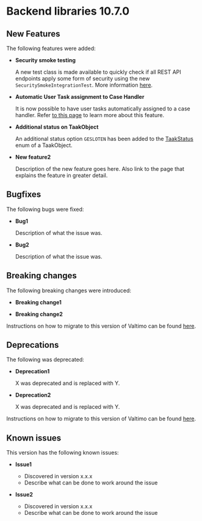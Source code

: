 # Backend libraries 10.7.0

## New Features

The following features were added:

* **Security smoke testing**

  A new test class is made available to quickly check if all REST API endpoints apply some form of security using the
  new `SecuritySmokeIntegrationTest`. More information [here](/extending-valtimo/test-utils-common/security-testing.md).

* **Automatic User Task assignment to Case Handler**

  It is now possible to have user tasks automatically assigned to a case handler.
  Refer [to this page](/using-valtimo/document/automatic-task-assignment.md) to learn more about this feature.

* **Additional status on TaakObject**

  An additional status option `GESLOTEN` has been added to the 
  [TaakStatus](https://github.com/valtimo-platform/valtimo-backend-libraries/blob/main/zgw/portaaltaak/src/main/kotlin/com/ritense/portaaltaak/TaakObject.kt#L49)
  enum of a TaakObject.

* **New feature2**

  Description of the new feature goes here.
  Also link to the page that explains the feature in greater detail.

## Bugfixes

The following bugs were fixed:

* **Bug1**

  Description of what the issue was.

* **Bug2**

  Description of what the issue was.

## Breaking changes

The following breaking changes were introduced:

* **Breaking change1**

* **Breaking change2**

Instructions on how to migrate to this version of Valtimo can be found [here](migration.md).

## Deprecations

The following was deprecated:

* **Deprecation1**

  X was deprecated and is replaced with Y.

* **Deprecation2**

  X was deprecated and is replaced with Y.

Instructions on how to migrate to this version of Valtimo can be found [here](migration.md).

## Known issues

This version has the following known issues:

* **Issue1**
    * Discovered in version x.x.x
    * Describe what can be done to work around the issue

* **Issue2**
    * Discovered in version x.x.x
    * Describe what can be done to work around the issue
